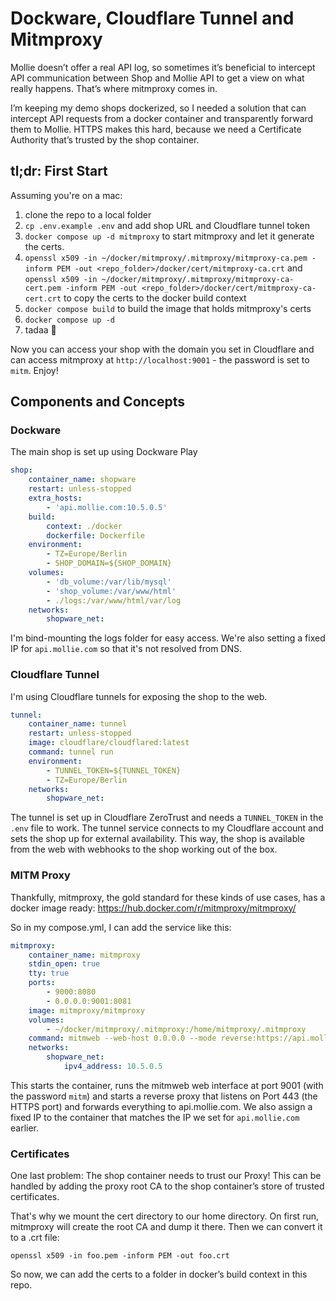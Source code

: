 # Dockware, Cloudflare Tunnel and Mitmproxy

Mollie doesn’t offer a real API log, so sometimes it’s beneficial to intercept API communication between Shop and Mollie API to get a view on what really happens. That’s where mitmproxy comes in.

I’m keeping my demo shops dockerized, so I needed a solution that can intercept API requests from a docker container and transparently forward them to Mollie. HTTPS makes this hard, because we need a Certificate Authority that’s trusted by the shop container.

## tl;dr: First Start

Assuming you're on a mac:

1. clone the repo to a local folder
2. `cp .env.example .env` and add shop URL and Cloudflare tunnel token
3. `docker compose up -d mitmproxy` to start mitmproxy and let it generate the certs.
4. `openssl x509 -in ~/docker/mitmproxy/.mitmproxy/mitmproxy-ca.pem -inform PEM -out <repo_folder>/docker/cert/mitmproxy-ca.crt` and `openssl x509 -in ~/docker/mitmproxy/.mitmproxy/mitmproxy-ca-cert.pem -inform PEM -out <repo_folder>/docker/cert/mitmproxy-ca-cert.crt` to copy the certs to the docker build context
5. `docker compose build` to build the image that holds mitmproxy's certs
6. `docker compose up -d`
7. tadaa 🎉

Now you can access your shop with the domain you set in Cloudflare and can access mitmproxy at `http://localhost:9001` - the password is set to `mitm`. Enjoy!

## Components and Concepts

### Dockware

The main shop is set up using Dockware Play

```yaml
shop:
    container_name: shopware
    restart: unless-stopped
    extra_hosts:
        - 'api.mollie.com:10.5.0.5'
    build:
        context: ./docker
        dockerfile: Dockerfile
    environment:
        - TZ=Europe/Berlin
        - SHOP_DOMAIN=${SHOP_DOMAIN}
    volumes:
        - 'db_volume:/var/lib/mysql'
        - 'shop_volume:/var/www/html'
        - ./logs:/var/www/html/var/log
    networks:
        shopware_net:
```

I'm bind-mounting the logs folder for easy access. We're also setting a fixed IP for `api.mollie.com` so that it's not resolved from DNS.

### Cloudflare Tunnel

I'm using Cloudflare tunnels for exposing the shop to the web.

```yaml
tunnel:
    container_name: tunnel
    restart: unless-stopped
    image: cloudflare/cloudflared:latest
    command: tunnel run
    environment:
        - TUNNEL_TOKEN=${TUNNEL_TOKEN}
        - TZ=Europe/Berlin
    networks:
        shopware_net:
```

The tunnel is set up in Cloudflare ZeroTrust and needs a `TUNNEL_TOKEN` in the `.env` file to work. The tunnel service connects to my Cloudflare account and sets the shop up for external availability. This way, the shop is available from the web with webhooks to the shop working out of the box.

### MITM Proxy

Thankfully, mitmproxy, the gold standard for these kinds of use cases, has a docker image ready: https://hub.docker.com/r/mitmproxy/mitmproxy/

So in my compose.yml, I can add the service like this:

```yaml
mitmproxy:
    container_name: mitmproxy
    stdin_open: true
    tty: true
    ports:
        - 9000:8080
        - 0.0.0.0:9001:8081
    image: mitmproxy/mitmproxy
    volumes:
        - ~/docker/mitmproxy/.mitmproxy:/home/mitmproxy/.mitmproxy
    command: mitmweb --web-host 0.0.0.0 --mode reverse:https://api.mollie.com@443 --set web_password=mitm
    networks:
        shopware_net:
            ipv4_address: 10.5.0.5
```

This starts the container, runs the mitmweb web interface at port 9001 (with the password `mitm`) and starts a reverse proxy that listens on Port 443 (the HTTPS port) and forwards everything to api.mollie.com. We also assign a fixed IP to the container that matches the IP we set for `api.mollie.com` earlier.

### Certificates

One last problem: The shop container needs to trust our Proxy! This can be handled by adding the proxy root CA to the shop container’s store of trusted certificates.

That's why we mount the cert directory to our home directory. On first run, mitmproxy will create the root CA and dump it there. Then we can convert it to a .crt file:

```
openssl x509 -in foo.pem -inform PEM -out foo.crt
```

So now, we can add the certs to a folder in docker’s build context in this repo.
